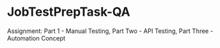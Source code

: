 # JobTestPrepTask-QA
Assignment: Part 1 - Manual Testing, Part Two - API Testing, Part Three - Automation Concept
